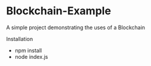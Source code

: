 # Blockchain-Example
A simple project demonstrating the uses of a Blockchain

Installation
- npm install
- node index.js

